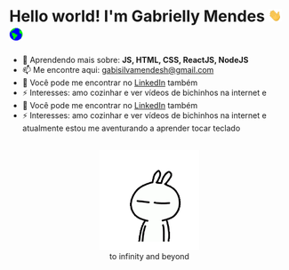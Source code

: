 <h1>
  Hello world! I'm Gabrielly Mendes
     <img src="assets/Hi.gif" width="24px" />
   <img src="assets/Earth.gif" width="24px" />
</h1>

- 🌱 Aprendendo mais sobre: **JS, HTML, CSS, ReactJS, NodeJS**
- 📫 Me encontre aqui: gabisilvamendesh@gmail.com
- 💼 Você pode me encontrar no <a href="https://www.linkedin.com/in/gabriellymendes/" target="_blank">LinkedIn</a> também
- ⚡ Interesses: amo cozinhar e ver vídeos de bichinhos na internet e
- 💼 Você pode me encontrar no <a href="https://www.linkedin.com/in/gabriellymendes/">LinkedIn</a> também
- ⚡ Interesses: amo cozinhar e ver vídeos de bichinhos na internet e<br/>
  atualmente estou me aventurando a aprender tocar teclado

<br/>

  <div align="center">
  <img src="assets/enthusiast.gif" width="180px" /><div>
to infinity and beyond
